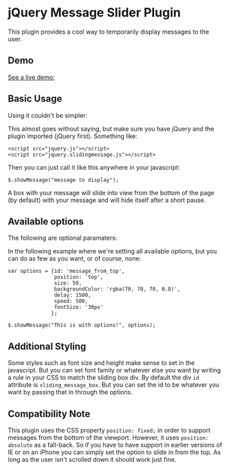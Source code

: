 # jQuery Message Slider Plugin
This plugin provides a cool way to temporarily display messages to the user.

## Demo
[See a live demo](index.html);

## Basic Usage
Using it couldn't be simpler:

This almost goes without saying, but make sure you have jQuery and the plugin imported (jQuery first). Something like:

    <script src="jquery.js"></script>
    <script src="jquery.slidingmessage.js"></script>

Then you can just call it like this anywhere in your javascript:

    $.showMessage("message to display");
    
A box with your message will slide into view from the bottom of the page (by default) with your message and will hide itself after a short pause.


## Available options
The following are optional paramaters:

In the following example where we're setting all available options, but you can do as few as you want, or of course, none:

    var options = {id: 'message_from_top',
                   position: 'top',
                   size: 50,
                   backgroundColor: 'rgba(70, 70, 70, 0.8)',
                   delay: 1500,
                   speed: 500,
                   fontSize: '30px'
                  };
               
    $.showMessage("This is with options!", options);


## Additional Styling
Some styles such as font size and height make sense to set in the javascript. But you can set font family or whatever else you want by writing a rule in your CSS to match the sliding box div. By default the div `id` attribute is `sliding_message_box`. But you can set the id to be whatever you want by passing that in through the options.

## Compatibility Note
This plugin uses the CSS property `position: fixed;` in order to support messages from the bottom of the viewport. However, it uses `position: absolute` as a fall-back. So if you have to have support in earlier versions of IE or on an iPhone you can simply set the option to slide in from the top. As long as the user isn't scrolled down it should work just fine.